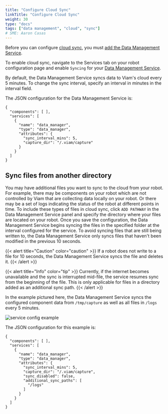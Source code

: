 ```yaml
---
title: "Configure Cloud Sync"
linkTitle: "Configure Cloud Sync"
weight: 30
type: "docs"
tags: ["data management", "cloud", "sync"]
# SME: Aaron Casas
---
```


Before you can configure [cloud sync](../#cloud-sync), you must [add the Data Management Service](../configure-data-capture/#add-the-data-management-service).

To enable cloud sync, navigate to the Services tab on your robot configuration page and enable `Syncing` for your [Data Management Service](../).

By default, the Data Management Service syncs data to Viam's cloud every 5 minutes. To change the sync interval, specify an interval in minutes in the interval field.

The JSON configuration for the Data Management Service is:

```json-viam {class="line-numbers linkable-line-numbers"}
{
  "components": [ ],
  "services": [
    {
      "name": "data_manager",
      "type": "data_manager",
      "attributes": {
        "sync_interval_mins": 5,
        "capture_dir": "/.viam/capture"
      }
    }
  ]
}
```

## Sync files from another directory

You may have additional files you want to sync to the cloud from your robot.
For example, there may be components on your robot which are not controlled by Viam that are collecting data locally on your robot.
Or there may be a set of logs indicating the status of the robot at different points in time.
To include these types of files in cloud sync, click `ADD PATHWAY` in the Data Management Service panel and specify the directory where your files are located on your robot.
Once you save the configuration, the Data Management Service begins syncing the files in the specified folder at the interval configured for the service. To avoid syncing files that are still being written to, the Data Management Service only syncs files that haven't been modified in the previous 10 seconds.

{{< alert title="Caution" color="caution" >}}
If a robot does not write to a file for 10 seconds, the Data Management Service syncs the file and deletes it.
{{< /alert >}}

{{< alert title="Info" color="tip" >}}
Currently, if the internet becomes unavailable and the sync is interrupted mid-file, the service resumes sync from the beginning of the file. This is only applicable for files in a directory added as an additional sync path.
{{< /alert >}}

In the example pictured here, the Data Management Service syncs the configured component data from `/tmp/capture` as well as all files in `/logs` every 5 minutes.

![service config example](../../img/data-service-config.png)

The JSON configuration for this example is:

```json-viam {class="line-numbers linkable-line-numbers"}
{
  "components": [ ],
  "services": [
    {
      "name": "data_manager",
      "type": "data_manager",
      "attributes": {
        "sync_interval_mins": 5,
        "capture_dir": "/.viam/capture",
        "sync_disabled": false,
        "additional_sync_paths": [
          "/logs"
        ]
      }
    }
  ]
}
```
